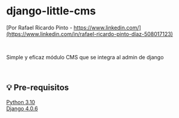 # django-little-cms

[Por Rafael Ricardo Pinto - https://www.linkedin.com/](https://www.linkedin.com/in/rafael-ricardo-pinto-díaz-508017123) 

<br>

Simple y eficaz módulo CMS que se integra al admin de django  

<br>

## 💡 Pre-requisitos

   [Python 3.10](https://www.python.org/downloads/release/python-3105/)
   <br>
   [Django 4.0.6](https://docs.djangoproject.com/en/4.0/releases/4.0.6/)


    
